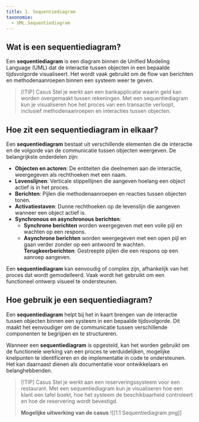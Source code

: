 ```yaml
---
title: 1. Sequentiediagram
taxonomie:
  - UML.Sequentiediagram
---
```

## Wat is een sequentiediagram?
Een **sequentiediagram** is een diagram binnen de Unified Modeling Language (UML) dat de interactie tussen objecten in een bepaalde tijdsvolgorde visualiseert. Het wordt vaak gebruikt om de flow van berichten en methodenaanroepen binnen een systeem weer te geven.

> [!TIP] Casus
> Stel je werkt aan een bankapplicatie waarin geld kan worden overgemaakt tussen rekeningen. Met een sequentiediagram kun je visualiseren hoe het proces van een transactie verloopt, inclusief methodenaanroepen en interacties tussen objecten.

## Hoe zit een sequentiediagram in elkaar?
Een **sequentiediagram** bestaat uit verschillende elementen die de interactie en de volgorde van de communicatie tussen objecten weergeven. De belangrijkste onderdelen zijn:
* **Objecten en actoren**: De entiteiten die deelnemen aan de interactie, weergegeven als rechthoeken met een naam.
* **Levenslijnen**: Verticale stippellijnen die aangeven hoelang een object actief is in het proces.
* **Berichten**: Pijlen die methodenaanroepen en reacties tussen objecten tonen.
* **Activatiestaven**: Dunne rechthoeken op de levenslijn die aangeven wanneer een object actief is.
* **Synchronous en asynchronous berichten**:
	* **Synchrone berichten** worden weergegeven met een volle pijl en wachten op een respons.
	* **Asynchrone berichten** worden weergegeven met een open pijl en gaan verder zonder op een antwoord te wachten.
**Terugkeerberichten**: Gestreepte pijlen die een respons op een aanroep aangeven.

Een **sequentiediagram** kan eenvoudig of complex zijn, afhankelijk van het proces dat wordt gemodelleerd. Vaak wordt het gebruikt om een functioneel ontwerp visueel te ondersteunen.

## Hoe gebruik je een sequentiediagram?
Een **sequentiediagram** helpt bij het in kaart brengen van de interactie tussen objecten binnen een systeem in een bepaalde tijdsvolgorde. Dit maakt het eenvoudiger om de communicatie tussen verschillende componenten te begrijpen en te structureren.

Wanneer een **sequentiediagram** is opgesteld, kan het worden gebruikt om de functionele werking van een proces te verduidelijken, mogelijke knelpunten te identificeren en de implementatie in code te ondersteunen. Het kan daarnaast dienen als documentatie voor ontwikkelaars en belanghebbenden.

> [!TIP] Casus
> Stel je werkt aan een reserveringssysteem voor een restaurant. Met een sequentiediagram kun je visualiseren hoe een klant een tafel boekt, hoe het systeem de beschikbaarheid controleert en hoe de reservering wordt bevestigd.
> 
> **Mogelijke uitwerking van de casus**
> ![[1.1 Sequentiediagram.png]]